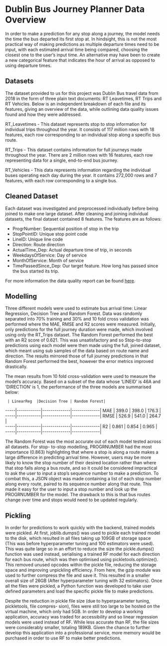 # Dublin Bus Journey Planner Data Overview

In order to make a prediction for any stop along a journey, the model needs the time the bus departed its first stop at. In hindsight, this is not the most practical way of making predictions as multiple departure times need to be input, with each estimated arrival time being compared, choosing the closest one to the user’s input time. An alternative may have been to create a new categorical feature that indicates the hour of arrival as opposed to using departure times.

## Datasets 

The dataset provided to us for this project was Dublin Bus travel data from 2018 in the form of three plain text documents: RT Leavetimes, RT Trips and RT Vehicles. Below is an independent breakdown of each file and its features, giving an overview of the data, while outlining data quality issues found and how they were addressed.

RT_Leavetimes - This dataset represents stop to stop information for individual trips throughout the year. It consists of 117 million rows with 18 features, each row corresponding to an individual stop along a specific bus route. 
 
RT_Trips - This dataset contains information for full journeys made throughout the year. There are 2 million rows with 16 features, each row representing data for a single, end-to-end bus journey.

RT_Vehicles - This data represents information regarding the individual buses operating each day during the year. It contains 272,000 rows and 7 features, with each row corresponding to a single bus.

## Cleaned Dataset

Each dataset was investigated and preprocessed individually before being joined to make one large dataset. After cleaning and joining individual datasets, the final dataset contained 8 features. The features are as follows:
- ProgrNumber: Sequential position of stop in the trip
- StopPointID: Unique stop point code
- LineID: Unique line code
- Direction: Route direction
- ActualTime_Dep: Actual departure time of trip, in seconds
- WeekdaysOfService: Day of service
- MonthOfService: Month of service
- TimePassedSince_Dep: Our target feature. How long has passed since the bus started its trip.

For more information the data quality report can be found [here](data/Data_Quality_Report.pdf).

## Modelling

Three different models were used to estimate bus arrival time: Linear Regression, Decision Tree and Random Forest. Data was randomly separated into 70% training and 30% and 10 fold cross validation was performed where the MAE, RMSE and R2 scores were measured. Initially, only predictions for the full journey duration were made, which involved using only the RT_Trips dataset. The Random Forest performed the best with an R2 score of 0.621. This was unsatisfactory and so Stop-to-stop predictions using each model were then made using the full, joined dataset, which meant using sub samples of the data based on route name and direction. The results mirrored those of full journey predictions in that Random Forest performed the best, however the error metrics improved drastically. 

The mean results from 10 fold cross-validation were used to measure the model’s accuracy. Based on a subset of the data whose ‘LINEID’ is 46A and ‘DIRECTION’ is 1, the performance of the three models are summarised below:

     | LinearReg  |Decision Tree | Random Forest|
-----|------------|--------------|--------------|
MAE  |  399.0     | 398.0        |  176.3       |              
-----|------------|--------------|--------------|
RMSE |  526.9     | 541.0        |  264.7       |              
-----|------------|--------------|--------------|
R2   |  0.861     | 0.854        |  0.965       |              
-----|------------|--------------|--------------|

The Random Forest was the most accurate out of each model tested across all datasets. For stop- to-stop modelling, PROGRNUMBER had the most importance (0.863) highlighting that where a stop is along a route makes a large difference in predicting arrival time. However, users may be more likely to know the stop number of their desired location rather than where that stop falls along a bus route, and so it could be considered impractical to ask the user to input a stop’s sequence number to make a prediction. To combat this, a JSON object was made containing a list of each stop number along every route, paired to its sequence number along that route. This made it easy for the user to input a stop number and look up the PROGRNUMBER for the model. The drawback to this is that bus routes change over time and stops would need to be updated regularly.

## Pickling

In order for predictions to work quickly with the backend, trained models were pickled. At first, joblib.dumps() was used to pickle each trained model to the disk, which resulted in all files taking up 109GB of storage space (This was before hyperparameter tuning and 100 estimators were used). This was quite large so in an effort to reduce the size the pickle.dumps() function was used instead, serialising a trained RF model for each direction for each bus route, which was then optimised using pickletools.optimize(). This removed unused opcodes within the pickle file, reducing the storage space and improving unpickling efficiency. From here, the gzip module was used to further compress the file and save it. This resulted in a smaller overall size of 26GB (After hyperparameter tuning with 32 estimators). Once all the files were pickled, a Python function was developed to take user defined parameters and load the specific pickle file to make predictions.

Despite the reduction in pickle file size (due to hyperparameter tuning, pickletools, file compres- sion), files were still too large to be hosted on the virtual machine, which only had 5GB. In order to develop a working application, accuracy was traded for accessibility and so linear regression models were used instead of RF. While less accurate than RF, the file sizes were considerably smaller, totaling 189KB. Given the chance to further develop this application into a professional service, more memory would be purchased in order to use RF to make better predictions.